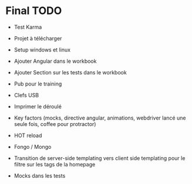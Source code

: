 # Final TODO

+ Test Karma
+ Projet à télécharger
+ Setup windows et linux
+ Ajouter Angular dans le workbook
+ Ajouter Section sur les tests dans le workbook
+ Pub pour le training
+ Clefs USB
+ Imprimer le déroulé
+ Key factors (mocks, directive angular, animations, webdriver lancé une seule fois, coffee pour protractor)







+ HOT reload
+ Fongo / Mongo
+ Transition de server-side templating vers client side templating pour le filtre sur les tags de la homepage
+ Mocks dans les tests
